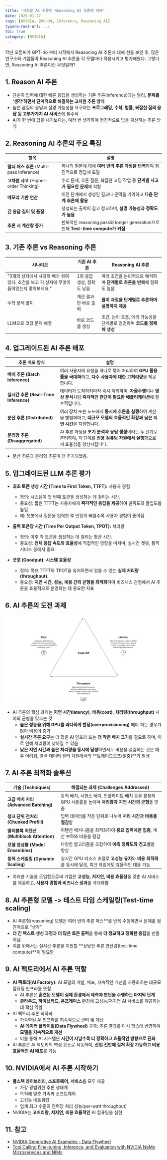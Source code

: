 ```yaml
---
title: "새로운 AI 추론인 Reasoning AI 추론에 대해"
date: 2025-01-27
tags: [NVIDIA, 엔비디아, Inference, Reasoning AI]
typora-root-url: ../
toc: true
category: [NVIDIA]
---
```


작년 오픈AI가 GPT-4o 부터 시작해서 Reasoning AI 추론에 대해 선을 보인 후, 많은 연구소와 기업들이 Reasoning AI 추론을 각 모델마다 적용시키고 평가해왔다. 그렇다면, Reasoning AI 추론이란 무엇일까? 



## 1. Reason AI 추론

* 단순히 입력에 대한 빠른 응답을 생성하는 기존 추론(inference)과는 달리,  **문제를 ‘생각’하면서 단계적으로 해결하는 고차원 추론 방식**
* 높은 품질의 응답과 설명 가능성을 요구하는 **프로그래밍, 수학, 법률, 복잡한 질의 응답 등 고부가가치 AI 서비스**에 필수적
* AI가 한 번에 답을 내기보다는, 여러 번 생각하며 점진적으로 답을 개선하는 추론 방식



## 2. Reasoning AI 추론의 주요 특징

| 항목                                      | 설명                                                         |
| ----------------------------------------- | ------------------------------------------------------------ |
| **멀티 패스 추론** (Multi-pass Inference) | 하나의 질문에 대해 **여러 번의 추론 과정을 반복**하여 점진적으로 정답에 도달 |
| **고차원 사고** (Higher-order Thinking)   | 수리 문제, 추론 질문, 복잡한 코딩 작업 등 **단계별 사고가 필요한 문제**에 적합 |
| **메모리 기반 연산**                      | 이전 단계에서 생성된 결과나 문맥을 기억하고 **다음 단계 추론에 활용** |
| **긴 응답 길이 및 품질**                  | 생성되는 출력이 길고 정교하며, **설명 가능성과 정확도가 높음** |
| **추론 시 계산량 증가**                   | 반복적인 reasoning pass와 longer generation으로 인해 **Test-time compute가 커짐** |



## 3. 기존 추론 vs Reasoning 추론

| 시나리오                                                     | 기존 AI 추론               | Reasoning AI 추론                                            |
| ------------------------------------------------------------ | -------------------------- | ------------------------------------------------------------ |
| "3개의 상자에서 사과와 배가 섞여 있다. 조건을 보고 각 상자에 무엇이 들어있는지 맞춰보세요." | 1회 응답 생성, 정확도 낮음 | 여러 조건을 논리적으로 해석하며 **단계별로 추론을 반복**해 정확도 높음 |
| 수학 문제 풀이                                               | 계산 결과만 바로 출력      | **풀이 과정을 단계별로 추론하며 설명까지 제공**              |
| LLM으로 코딩 문제 해결                                       | 바로 코드를 생성           | 조건, 논리 흐름, 에러 가능성을 단계별로 점검하며 **코드를 정제해 생성** |



## 4. 업그레이드된 AI 추론 배포

| **추론 배포 방식**                    | **설명**                                                     |
| ------------------------------------- | ------------------------------------------------------------ |
| **배치 추론 (Batch Inference)**       | 여러 사용자의 요청을 하나로 묶어 처리하여 **GPU 활용률을 극대화**하고, **다수 사용자에 대한 고처리량**을 제공합니다. |
| **실시간 추론 (Real-Time Inference)** | 데이터가 도착하자마자 즉시 처리하며, **자율주행**이나 **영상 분석**처럼 **즉각적인 판단이 필요한 애플리케이션**에 필수적입니다. |
| **분산 추론 (Distributed)**           | 여러 장치 또는 노드에서 **동시에 추론을 실행**하여 계산을 병렬화하고, **대규모 모델의 효율적인 확장과 낮은 지연 시간**을 지원합니다. |
| **분리형 추론 (Disaggregated)**       | AI 추론 과정을 **초기 분석과 응답 생성**이라는 두 단계로 분리하여, 각 단계를 **전용 컴퓨팅 자원에서 실행**함으로써 효율성을 향상시킵니다. |

* 분산 추론과 분리형 추론이 더 추가되었음.



## 5. 업그레이드된 LLM 추론 평가

* **최초 토큰 생성 시간 (Time to First Token, TTFT):** 사용자 경험
  * 정의: 시스템이 첫 번째 토큰을 생성하는 데 걸리는 시간.
  * 중요성: 짧은 TTFT는 사용자에게 **즉각적인 응답을 제공**하여 만족도와 몰입도를 높임
  * 예: 챗봇에서 질문을 입력한 후 반응이 빠를수록 사용자 경험이 좋아짐.

* **출력 토큰당 시간 (Time Per Output Token, TPOT):** 처리량
  * 정의: 이후 각 토큰을 생성하는 데 걸리는 평균 시간.
  * 중요성: **전체 응답 속도와 효율성**에 직접적인 영향을 미치며, 실시간 챗봇, 통역 서비스 등에서 중요
* **굿풋 (Goodput): 시스템 효율성**
  * 정의: 목표 TTFT와 TPOT을 유지하면서 얻을 수 있는 **실제 처리량(throughput)**.
  * 중요성: **지연 시간, 성능, 비용 간의 균형을 최적화**하여 비즈니스 관점에서 AI 추론을 효율적으로 운영하는 데 중요한 지표



## 6. AI 추론의 도전 과제

![그림 - AI 추론의 도전과제](/../images/2025-02/trade-off-ari.jpeg)

* AI 추론의 핵심 과제는 **지연 시간(latency)**, **비용(cost)**, **처리량(throughput)** 사이의 균형을 맞추는 것
  * **높은 성능을 위해 GPU를 과다하게 할당(overprovisioning)** 해야 하는 경우가 많아 비용이 증가
  * **실시간 추론 요구**는 더 많은 AI 인프라 또는 **더 작은 배치 크기**를 필요로 하며, 이로 인해 처리량이 낮아질 수 있음
  * **낮은 지연 시간과 높은 처리량을 동시에 달성**하면서도 비용을 절감하는 것은 매우 어려워, 결국 데이터 센터 차원에서의 **트레이드오프(절충)**가 발생



## 7. AI 추론 최적화 솔루션

| **기술 (Techniques)**                      | **해결되는 과제 (Challenges Addressed)**                     |
| ------------------------------------------ | ------------------------------------------------------------ |
| **고급 배치 처리 (Advanced Batching)**     | 동적 배치, 시퀀스 배치, 인플라이트 배치 등을 활용해 GPU 사용률을 높이며 **처리량과 지연 시간의 균형**을 맞춤 |
| **청크 단위 전처리 (Chunked Prefill)**     | 입력 데이터를 작은 단위로 나누어 **처리 시간과 비용을 절감**함 |
| **멀티블록 어텐션 (Multiblock Attention)** | 어텐션 메커니즘을 최적화하여 **중요 입력에만 집중**, 계산 부하와 비용을 절감 |
| **모델 앙상블 (Model Ensembles)**          | 다양한 알고리즘을 조합하여 **예측 정확도와 견고성**을 향상   |
| **동적 스케일링 (Dynamic Scaling)**        | 실시간 GPU 리소스 조절로 **고성능 유지**와 **비용 최적화**를 동시에 달성, 피크 타임에도 효율적인 대응 가능 |

* 이러한 기술을 도입함으로써 기업은 **고성능, 저지연, 비용 효율성**을 갖춘 AI 서비스를 제공하고, **사용자 경험과 비즈니스 성과**를 극대화함



## 8.  AI 추론형 모델 -> **테스트 타임 스케일링(Test-time scaling)** 

* AI 추론형(reasoning) 모델은 여러 번의 추론 패스**를 반복 수행하면서 문제를 점진적으로 “생각”
* **더 긴 텍스트 생성 과정과 더 많은 토큰 출력**을 통해 **더 정교하고 정확한 응답**을 만들어냄
* 이를 위해서는 실시간 추론을 지원할 **상당한 추론 연산량(test-time compute)**이 필요함



## 9.  AI 팩토리에서 AI 추론 역할 

* **AI 팩토리(AI Factory):** AI 모델의 개발, 배포, 지속적인 개선을 자동화하는 대규모 컴퓨팅 인프라를 뜻함
  * AI 추론은 **훈련된 모델이 실제 환경에서 예측과 판단을 수행하는 마지막 단계**
  * **클라우드, 하이브리드, 온프레미스** 환경에 고성능/저지연 AI 서비스를 제공하는 데 핵심 역할
* AI 팩토리 추론 최적화
  * 가속화된 AI 인프라를 지속적으로 관리 및 개선
  * **AI 데이터 플라이휠(Data Flywheel)** 구축: 추론 결과를 다시 학습에 반영하여 **모델을 지속적으로 개선**
  * 이를 통해 AI 시스템은 **시간이 지날수록 더 정확하고 효율적인 방향으로 진화**
* AI 추론은 AI 팩토리의 핵심 요소로 작동하며, **산업 전반에 걸쳐 확장 가능하고 비용 효율적인 AI 배포**를 가능



## 10.  NVIDIA에서 AI 추론 시작하기 

* **풀스택 라이브러리, 소프트웨어, 서비스**를 모두 제공
  * 가장 광범위한 추론 생태계
  * 목적에 맞춘 가속화 소프트웨어
  * 고성능 네트워킹
  * 업계 최고 수준의 전력당 처리 성능(per-watt throughput)
* NVIDIA는 **고처리량, 저지연, 비용 효율적인** AI 컴퓨팅을 실현



## 11.  참고 

* [NVIDIA Generative AI Examples - Data Flywheel](https://github.com/NVIDIA/GenerativeAIExamples#data-flywheel)
* [Tool Calling Fine-tuning, Inference, and Evaluation with NVIDIA NeMo Microservices and NIMs](https://github.com/NVIDIA/GenerativeAIExamples/blob/main/nemo/data-flywheel/tool-calling)

